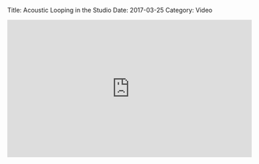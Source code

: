 Title: Acoustic Looping in the Studio
Date: 2017-03-25
Category: Video

<iframe width="560" height="315" src="https://www.youtube.com/embed/BXtr4P1Hc9w" title="YouTube video player" frameborder="0" allow="accelerometer; autoplay; clipboard-write; encrypted-media; gyroscope; picture-in-picture" allowfullscreen></iframe>

